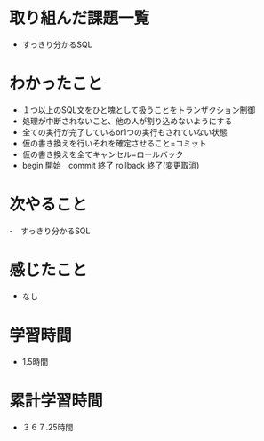 # 取り組んだ課題一覧
- すっきり分かるSQL

# わかったこと
- １つ以上のSQL文をひと塊として扱うことをトランザクション制御
- 処理が中断されないこと、他の人が割り込めないようにする
- 全ての実行が完了しているor1つの実行もされていない状態
- 仮の書き換えを行いそれを確定させること=コミット
- 仮の書き換えを全てキャンセル=ロールバック
- begin 開始　commit 終了 rollback 終了(変更取消)

# 次やること
-　すっきり分かるSQL

# 感じたこと
- なし

# 学習時間
- 1.5時間　

# 累計学習時間
- ３６７.25時間　
